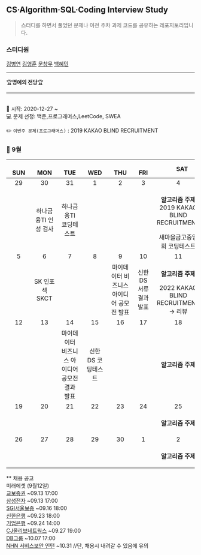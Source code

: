 ## CS·Algorithm·SQL·Coding Interview Study
<blockquote>스터디를 하면서 풀었던 문제나 이전 주차 과제 코드를 공유하는 레포지토리입니다.</blockquote>

### 스터디원

[김병연](https://github.com/whyWhale) [김영훈](https://github.com/kim0hoon) [문창무](https://github.com/ChangmooMoon) [백혜민](https://github.com/HyeminBaek)

<hr>
🏆<b>명예의 전당</b>🏆

<hr>

<br> 📌 시작: 2020-12-27 ~
<br> 💻 문제 선정: 백준,프로그래머스,LeetCode, SWEA

✏️ `이번주 문제(프로그래머스)` : 2019 KAKAO BLIND RECRUITMENT

<h3> 📅 9월 </h3>


|　  SUN　  |　  MON　  |　  TUE　  |　  WED　  |　  THU　  |　  FRI　  |　  SAT　  |
|:---:|:---:|:---:|:---:|:---:|:---:|:---:|
|   29   |   30   |   31   |   1   |   2   |   3   |   4   |
||하나금융TI 인성 검사|하나금융TI 코딩테스트||||<p><b>알고리즘 주제</b> 2019 KAKAO BLIND RECRUITMENT</p>새마을금고중앙회 코딩테스트|
|   5   |   6   |   7   |   8   |   9   |   10   |   11   |
||SK 인포섹 SKCT|||마이데이터 비즈니스 아이디어 공모전 발표|신한 DS 서류 결과 발표|<p><b>알고리즘 주제</b> </p>2022 KAKAO BLIND RECRUITMENT → 리뷰|
|   12   |   13   |   14   |   15   |   16   |   17   |   18   |
|    ||마이데이터 비즈니스 아이디어 공모전 결과 발표|신한 DS 코딩테스트|||<p><b>알고리즘 주제</b> </p>|
|   19   |   20   |   21   |   22   |   23   |   24   |   25   |
|||||||<p><b>알고리즘 주제</b> </p>|
|   26   |   27   |   28   |   29   |   30   |   1   |   2   |
|||||||<p><b>알고리즘 주제</b></p>|


** 채용 공고
<br>미래에셋 (9월12일)
<br>[교보증권](https://iprovest.recruiter.co.kr/app/jobnotice/view?systemKindCode=MRS2&jobnoticeSn=68911) ~09.13 17:00
<br>[삼성전자](https://www.samsungcareers.com/main.html) ~09.13 17:00
<br>[SGI서울보증](https://sgic.recruiter.co.kr/app/jobnotice/list) ~09.16 18:00
<br>[신한은행](https://shinhan.recruiter.co.kr/app/jobnotice/view?systemKindCode=MRS2&jobnoticeSn=70178) ~09.23 18:00
<br>[기업은행](http://ibk.incruit.com/hire/viewhire.asp?projectid=108) ~09.24 14:00
<br>[CJ올리브네트웍스](https://recruit.cj.net/) ~09.27 19:00
<br>[DB그룹](https://dbgroup.recruiter.co.kr/app/jobnotice/list) ~10.07 17:00
<br>[NHN 서비스보안 인턴](https://linkareer.com/activity/66687?utm_source=cafe_specup&utm_medium=weeklist_intern&utm_campaign=weekly_list) ~10.31 //단, 채용시 내려갈 수 있음에 유의

